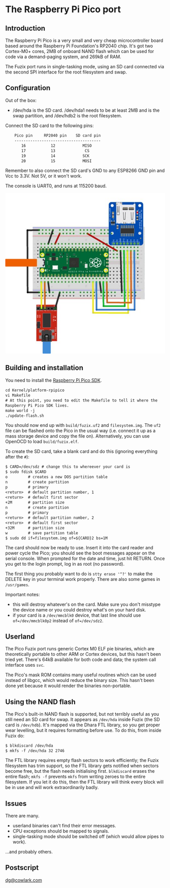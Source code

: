# The Raspberry Pi Pico port

## Introduction

The Raspberry Pi Pico is a very small and very cheap microcontroller board
based around the Raspberry Pi Foundation's RP2040 chip. It's got two Cortex-M0+
cores, 2MB of onboard NAND flash which can be used for code via a demand-paging
system, and 269kB of RAM.

The Fuzix port runs in single-tasking mode, using an SD card connected via the
second SPI interface for the root filesystem and swap.

## Configuration

Out of the box:

  - /dev/hda is the SD card. /dev/hda1 needs to be at least 2MB and is the swap
    partition, and /dev/hdb2 is the root filesystem.

Connect the SD card to the following pins:

        Pico pin     RP2040 pin    SD card pin
        --------------------------------------
           16           12            MISO
           17           13             CS
           19           14            SCK
           20           15            MOSI

Remember to also connect the SD card's GND to any ESP8266 GND pin and Vcc to
3.3V. Not 5V, or it won't work.

The console is UART0, and runs at 115200 baud.

![Wiring diagram](doc/wiring.jpg)

## Building and installation

You need to install the [Raspberry Pi Pico SDK](https://www.raspberrypi.org/documentation/pico/getting-started/).

```
cd Kernel/platform-rpipico
vi Makefile
# At this point, you need to edit the Makefile to tell it where the Raspberry Pi Pico SDK lives.
make world -j
./update-flash.sh
```

You should now end up with `build/fuzix.uf2` and `filesystem.img`. The `uf2`
file can be flashed onto the Pico in the usual way (i.e. connect it up as a
mass storage device and copy the file on). Alternatively, you can use OpenOCD
to load `build/fuzix.elf`.

To create the SD card, take a blank card and do this (ignoring everything after
the `#`):

```
$ CARD=/dev/sdz # change this to whereever your card is
$ sudo fdisk $CARD
o         # creates a new DOS partition table
n         # create partition
p         # primary
<return>  # default partition number, 1
<return>  # default first sector
+2M       # partition size
n         # create partition
p         # primary
<return>  # default partition number, 2
<return>  # default first sector
+32M      # partition size
w         # save partition table
$ sudo dd if=filesystem.img of=${CARD}2 bs=1M
```

The card should now be ready to use. Insert it into the card reader and power
cycle the Pico; you should see the boot messages appear on the serial console.
When prompted for the date and time, just hit RETURN. Once you get to the login
prompt, log in as root (no password).

The first thing you probably want to do is `stty erase '^?'` to make the DELETE
key in your terminal work properly. There are also some games in `/usr/games`.

Important notes:

  - this will destroy whatever's on the card. Make sure you don't misstype the
	device name or you could destroy what's on your hard disk.
  - if your card is a `/dev/mmcblk0` device, that last line should use
	`of=/dev/mmcblk0p2` instead of `of=/dev/sdz2`.

## Userland

The Pico Fuzix port runs generic Cortex M0 ELF pie binaries, which are
theoretically portable to other ARM or Cortex devices, but this hasn't been
tried yet. There's 64kB available for both code and data; the system call
interface uses `svc`.

The Pico's mask ROM contains many useful routines which can be used instead of
libgcc, which would reduce the binary size. This hasn't been done yet because
it would render the binaries non-portable.

## Using the NAND flash

The Pico's built-in NAND flash is supported, but not terribly useful as you
still need an SD card for swap. It appears as `/dev/hda` inside Fuzix (the SD
card is `/dev/hdb`). It's mapped via the Dhara FTL library, so you get proper
wear levelling, but it requires formatting before use. To do this, from inside
Fuzix do:

```
$ blkdiscard /dev/hda
$ mkfs -f /dev/hda 32 2746
```

The FTL library requires empty flash sectors to work efficiently; the Fuzix
filesystem has trim support, so the FTL library gets notified when sectors
become free, but the flash needs initialising first. `blkdiscard` erases the
entire flash; `mkfs -f` prevents `mkfs` from writing zeroes to the entire
filesystem. If you let it do this, then the FTL library will think every block
will be in use and will work extraordinarily badly.

## Issues

There are many.

  - userland binaries can't find their error messages.
  - CPU exceptions should be mapped to signals.
  - single-tasking mode should be switched off (which would allow pipes to
    work).

...and probably others.

## Postscript

dg@cowlark.com

